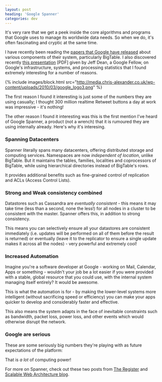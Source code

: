 ```yaml
---
layout: post
heading: 'Google Spanner'
categories: dev
---
```


It's very rare that we get a peek inside the core algorithms and programs that Google uses to manage its worldwide data needs. So when we do, it's often fascinating and cryptic at the same time.

I have recently been reading the [papers that Google have released](http://research.google.com/pubs/papers.html) about various components of their system, particularly BigTable. I also discovered recently [this presentation](http://www.cs.cornell.edu/projects/ladis2009/talks/dean-keynote-ladis2009.pdf) [PDF] given by Jeff Dean, a Google Fellow, on Google's infrastructure, systems, and processing statistics that I found extremely interesting for a number of reasons.

{% include images/block.html src="http://media.chris-alexander.co.uk/wp-content/uploads/2010/03/google_logo3.png" %}

The first reason I found it interesting is just some of the numbers they are using casually; I thought 300 million realtime Retweet buttons a day at work was impressive - it's nothing!

The other reason I found it interesting was this is the first mention I've heard of Google Spanner, a product (not a wrench) that it is rumoured they are using internally already. Here's why it's interesing.

### Spanning Datacenters

Spanner literally spans many datacenters, offering distributed storage and computing services. Namespaces are now *independent of location*, unlike BigTable. But it maintains the tables, families, localities and coprocessors of BigTable, while using hierarchical directories instead of BigTable's rows.

It provides additional benefits such as fine-grained control of replication and ACLs (Access Control Lists).

### Strong and Weak consistency combined

Datastores such as Cassandra are *eventually consistent* - this means it may take time (less than a second, none the less!) for all nodes in a cluster to be consistent with the master. Spanner offers this, in addition to strong consistency.

This means you can selectively ensure all your datastores are consistent immediately (i.e. updates will be performed on all of them before the result is returned) or eventually (leave it to the replicator to ensure a single update makes it across all the nodes) - very powerful and extremely cool!

### Increased Automation

Imagine you're a software developer at Google - working on Mail, Calendar, Apps or something - wouldn't your job be a lot easier if you were provided with a stable, global resource that you could use, with the internal system managing itself entirely? It would be awesome.

This is what the automation is for - by making the lower-level systems more intelligent (without sacrificing speed or efficiency) you can make your apps quicker to develop and considerably faster and effective.

This also means the system adapts in the face of inevitable constraints such as bandwidth, packet loss, power loss, and other events which would otherwise disrupt the network.

### Google are serious

These are some seriously big numbers they're playing with as future expectations of the platform:

That is *a lot* of computing power!

For more on Spanner, check out these two posts from [The Register](http://www.theregister.co.uk/2009/10/23/google_spanner/) and [Scalable Web Architecture blog](http://www.royans.net/arch/spanner-googles-next-massive-storage-and-computation-infrastructure/).
